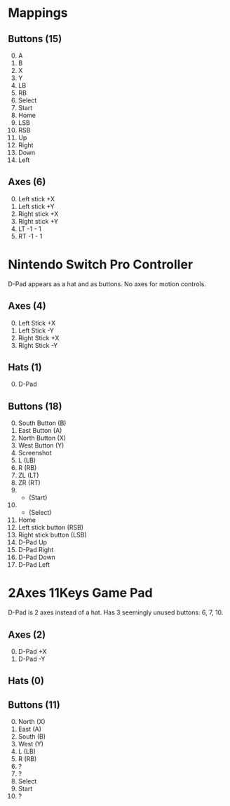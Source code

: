 # Mappings

## Buttons (15)
0. A
1. B
2. X
3. Y
4. LB
5. RB
6. Select
7. Start
8. Home
9. LSB
10. RSB
11. Up
12. Right
13. Down
14. Left

## Axes (6)
0. Left stick +X
1. Left stick +Y
2. Right stick +X
3. Right stick +Y
4. LT -1 - 1
5. RT -1 - 1

# Nintendo Switch Pro Controller
D-Pad appears as a hat and as buttons. No axes for motion controls.

## Axes (4)
0. Left Stick +X
1. Left Stick -Y
2. Right Stick +X
3. Right Stick -Y

## Hats (1)
0. D-Pad

## Buttons (18)
0. South Button (B)
1. East Button (A)
2. North Button (X)
3. West Button (Y)
4. Screenshot
5. L (LB)
6. R (RB)
7. ZL (LT)
8. ZR (RT)
9. - (Start)
10. + (Select)
11. Home
12. Left stick button (RSB)
13. Right stick button (LSB)
14. D-Pad Up
15. D-Pad Right
16. D-Pad Down
17. D-Pad Left

# 2Axes 11Keys Game Pad
D-Pad is 2 axes instead of a hat. Has 3 seemingly unused buttons: 6, 7, 10.

## Axes (2)
0. D-Pad +X
1. D-Pad -Y

## Hats (0)

## Buttons (11)
0. North (X)
1. East (A)
2. South (B)
3. West (Y)
4. L (LB)
5. R (RB)
6. ?
7. ?
8. Select
9. Start
10. ?
